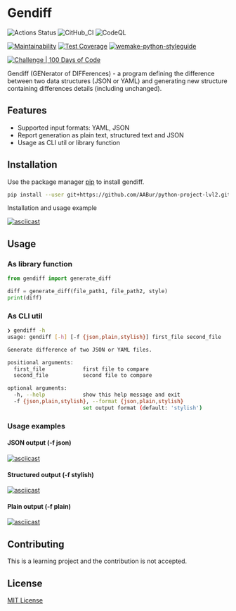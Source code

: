 # Gendiff

![Actions Status](https://github.com/AABur/python-project-lvl2/workflows/hexlet-check/badge.svg)
![CitHub_CI](https://github.com/AABur/python-project-lvl2/workflows/CitHub_CI/badge.svg)
![CodeQL](https://github.com/AABur/python-project-lvl2/workflows/CodeQL/badge.svg)

[![Maintainability](https://api.codeclimate.com/v1/badges/819fe1aa42985a7b2dc5/maintainability)](https://codeclimate.com/github/AABur/python-project-lvl2/maintainability)
[![Test Coverage](https://api.codeclimate.com/v1/badges/819fe1aa42985a7b2dc5/test_coverage)](https://codeclimate.com/github/AABur/python-project-lvl2/test_coverage)
[![wemake-python-styleguide](https://img.shields.io/badge/style-wemake-000000.svg)](https://github.com/wemake-services/wemake-python-styleguide)

[![Challenge | 100 Days of Code](https://img.shields.io/static/v1?label=Challenge&labelColor=384357&message=100%20Days%20of%20Code&color=00b4ee&style=for-the-badge&link=https://www.100daysofcode.com)](https://www.100daysofcode.com)

Gendiff (GENerator of DIFFerences) - a program defining the difference between two data structures (JSON or YAML) and generating new structure containing differences details (including unchanged).

## Features

- Supported input formats: YAML, JSON
- Report generation as plain text, structured text and JSON
- Usage as CLI util or library function

## Installation

Use the package manager [pip](https://pip.pypa.io/en/stable/) to install gendiff.

```bash
pip install --user git+https://github.com/AABur/python-project-lvl2.git
```

Installation and usage example

[![asciicast](https://asciinema.org/a/M7yG5iKJxMMjIwPWR5jWMR46Z.svg)](https://asciinema.org/a/M7yG5iKJxMMjIwPWR5jWMR46Z?autoplay=1&speed=3&preload=1)

## Usage

### As library function

```python
from gendiff import generate_diff

diff = generate_diff(file_path1, file_path2, style)
print(diff)
```

### As CLI util

```bash
❯ gendiff -h
usage: gendiff [-h] [-f {json,plain,stylish}] first_file second_file

Generate difference of two JSON or YAML files.

positional arguments:
  first_file            first file to compare
  second_file           second file to compare

optional arguments:
  -h, --help            show this help message and exit
  -f {json,plain,stylish}, --format {json,plain,stylish}
                        set output format (default: 'stylish')
```

### Usage examples

#### JSON output (-f json)

[![asciicast](https://asciinema.org/a/oYjgH5ty9LhuJqkZQ2p5r5f1f.svg)](https://asciinema.org/a/oYjgH5ty9LhuJqkZQ2p5r5f1f)

#### Structured output (-f stylish)

[![asciicast](https://asciinema.org/a/fSzDpJblOW5alL0uH8yBLJLwP.svg)](https://asciinema.org/a/fSzDpJblOW5alL0uH8yBLJLwP)

#### Plain output (-f plain)

[![asciicast](https://asciinema.org/a/2BBICno6Wr7gt4pVqx4ykOkVy.svg)](https://asciinema.org/a/2BBICno6Wr7gt4pVqx4ykOkVy)

## Contributing

This is a learning project and the contribution is not accepted.

## License

[MIT License](https://github.com/AABur/python-project-lvl2/blob/master/LICENSE)
